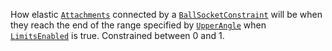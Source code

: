 How elastic [`Attachments`](https://create.roblox.com/docs/reference/engine/classes/Attachment) connected by a
[`BallSocketConstraint`](https://create.roblox.com/docs/reference/engine/classes/BallSocketConstraint) will be when they reach the end of the range
specified by [`UpperAngle`](https://create.roblox.com/docs/reference/engine/classes/BallSocketConstraint#UpperAngle) when
[`LimitsEnabled`](https://create.roblox.com/docs/reference/engine/classes/BallSocketConstraint#LimitsEnabled) is true.
Constrained between 0 and 1.